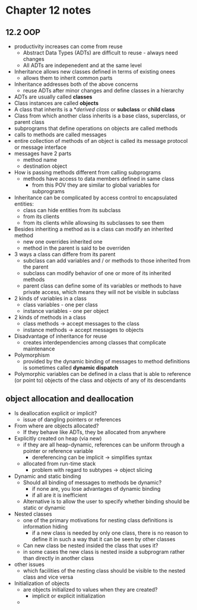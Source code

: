 # Chapter 12 notes
## 12.2 OOP
- productivity increases can come from reuse
    - Abstract Data Types (ADTs) are difficult to reuse - always need changes
    - All ADTs are indepenedent and at the same level
- Inheritance allows new classes defined in terms of existing onees
    - allows them to inherit common parts
- Inheritance addresses both of the above concerns
    - reuse ADTs after minor changes and define classes in a hierarchy
- ADTs are usually called **classes**
- Class instances are called **objects**
- A class that inherits is a **derived class* or **subclass** or **child class**
- Class from which another class inherits is a base class, superclass, or parent class
- subprograms that define operations on objects are called methods
- calls to methods are called messages
- entire collection of methods of an object is called its message protocol or message interface
- messages have 2 parts
    - method name
    - destination object
- How is passing methods different from calling subprograms
    - methods have access to data members defined in same class
        - from this POV they are similar to global variables for subprograms
- Inheritance can be complicated by access control to encapsulated entities:
    - class can hide entities from its subclass
    - from its clients
    - from its clients while allowsing its subclasses to see them
- Besides inheriting a method as is a class can modify an inherited method
    - new one overrides inherited one
    - method in the parent is said to be overriden
- 3 ways a class can differe from its parent
    - subclass can add variables and / or methods to those inherited from the parent
    - subclass can modify behavior of one or more of its inherited methods
    - parent class can define some of its variables or methods to have private access, which means they will not be visible in subclass
- 2 kinds of variables in a class
    - class variables - one per class
    - instance variables - one per object
- 2 kinds of methods in a class
    - class methods -> accept messages to the class
    - instance methods -> accept messages to objects
- Disadvantage of inheritance for reuse
    - creates interdependencies among classes that complicate maintenance
- Polymorphism
    - provided by the dynamic binding of messages to method definitions is sometimes called **dynamic dispatch**
- Polymorphic variables can be defined in a class that is able to reference (or point to) objects of the class and objects of any of its descendants
## object allocation and deallocation
- Is deallocation explicit or implicit?
    - issue of dangling pointers or references
- From where are objects allocated?
    - If they behave like ADTs, they be allocated from anywhere
- Explicitly created on heap (via new)
    - if they are all heap-dynamic, references can be uniform through a pointer or reference variable
        - dereferencing can be implicit -> simplifies syntax
    - allocated from run-time stack
        - problem with regard to subtypes -> object slicing
- Dynamic and static binding
    - Should all binding of messages to methods be dynamic?
        - if none are, you lose advantages of dynamic binding
        - if all are it is inefficient
    - Alternative is to allow the user to specify whether binding should be static or dynamic
- Nested classes
    - one of the primary motivations for nesting class definitions is information hiding
        - if a new class is needed by only one class, there is no reason to define it in such a way that it can be seen by other classes
    - Can new class be nested insided the class that uses it?
    - in some cases the new class is nested inside a subprogram rather than directly in another class
- other issues
    - which facilities of the nesting class should be visible to the nested class and vice versa
- Initialization of  objects
    - are objects initialized to values when they are created?
        - implicit or explicit initialization
    - 
